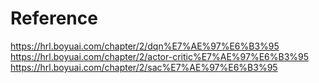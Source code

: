 # Reference
https://hrl.boyuai.com/chapter/2/dqn%E7%AE%97%E6%B3%95
https://hrl.boyuai.com/chapter/2/actor-critic%E7%AE%97%E6%B3%95
https://hrl.boyuai.com/chapter/2/sac%E7%AE%97%E6%B3%95
